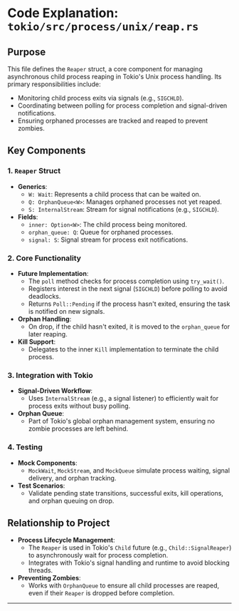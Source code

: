 # Code Explanation: `tokio/src/process/unix/reap.rs`

## Purpose
This file defines the `Reaper` struct, a core component for managing asynchronous child process reaping in Tokio's Unix process handling. Its primary responsibilities include:
- Monitoring child process exits via signals (e.g., `SIGCHLD`).
- Coordinating between polling for process completion and signal-driven notifications.
- Ensuring orphaned processes are tracked and reaped to prevent zombies.

## Key Components

### 1. **`Reaper` Struct**
- **Generics**:
  - `W: Wait`: Represents a child process that can be waited on.
  - `Q: OrphanQueue<W>`: Manages orphaned processes not yet reaped.
  - `S: InternalStream`: Stream for signal notifications (e.g., `SIGCHLD`).
- **Fields**:
  - `inner: Option<W>`: The child process being monitored.
  - `orphan_queue: Q`: Queue for orphaned processes.
  - `signal: S`: Signal stream for process exit notifications.

### 2. **Core Functionality**
- **Future Implementation**:
  - The `poll` method checks for process completion using `try_wait()`.
  - Registers interest in the next signal (`SIGCHLD`) before polling to avoid deadlocks.
  - Returns `Poll::Pending` if the process hasn't exited, ensuring the task is notified on new signals.
- **Orphan Handling**:
  - On drop, if the child hasn't exited, it is moved to the `orphan_queue` for later reaping.
- **Kill Support**:
  - Delegates to the inner `Kill` implementation to terminate the child process.

### 3. **Integration with Tokio**
- **Signal-Driven Workflow**:
  - Uses `InternalStream` (e.g., a signal listener) to efficiently wait for process exits without busy polling.
- **Orphan Queue**:
  - Part of Tokio's global orphan management system, ensuring no zombie processes are left behind.

### 4. **Testing**
- **Mock Components**:
  - `MockWait`, `MockStream`, and `MockQueue` simulate process waiting, signal delivery, and orphan tracking.
- **Test Scenarios**:
  - Validate pending state transitions, successful exits, kill operations, and orphan queuing on drop.

## Relationship to Project
- **Process Lifecycle Management**:
  - The `Reaper` is used in Tokio's `Child` future (e.g., `Child::SignalReaper`) to asynchronously wait for process completion.
  - Integrates with Tokio's signal handling and runtime to avoid blocking threads.
- **Preventing Zombies**:
  - Works with `OrphanQueue` to ensure all child processes are reaped, even if their `Reaper` is dropped before completion.

---
